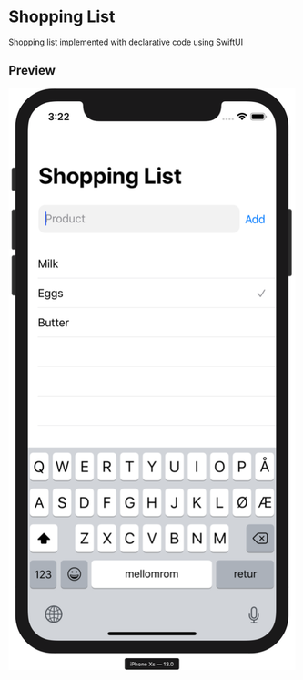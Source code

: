 # Shopping List
Shopping list implemented with declarative code using SwiftUI

## Preview
![](preview.png)
